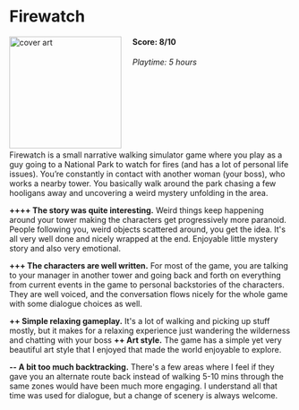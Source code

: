 # Firewatch
<img style="float: left; padding-right:20px;" src="https://upload.wikimedia.org/wikipedia/en/a/a5/Firewatch_cover.jpg" alt="cover art" width="200"/>

#### Score: 8/10

###### Playtime: 5 hours
<br/><br/>
<br/><br/>
<br/><br/>

Firewatch is a small narrative walking simulator game where you play as a guy going to a National Park to watch for fires (and has a lot of personal life issues). You’re constantly in contact with another woman (your boss), who works a nearby tower. You basically walk around the park chasing a few hooligans away and uncovering a weird mystery unfolding in the area.

**++++ The story was quite interesting.** Weird things keep happening around your tower making the characters get progressively more paranoid. People following you, weird objects scattered around, you get the idea. It's all very well done and nicely wrapped at the end. Enjoyable little mystery story and also very emotional.<br/>

**+++ The characters are well written.** For most of the game, you are talking to your manager in another tower and going back and forth on everything from current events in the game to personal backstories of the characters. They are well voiced, and the conversation flows nicely for the whole game with some dialogue choices as well.<br/>

**++ Simple relaxing gameplay.** It's a lot of walking and picking up stuff mostly, but it makes for a relaxing experience just wandering the wilderness and chatting with your boss
**++ Art style.** The game has a simple yet very beautiful art style that I enjoyed that made the world enjoyable to explore.<br/>

**-- A bit too much backtracking.** There's a few areas where I feel if they gave you an alternate route back instead of walking 5-10 mins through the same zones would have been much more engaging. I understand all that time was used for dialogue, but a change of scenery is always welcome.
